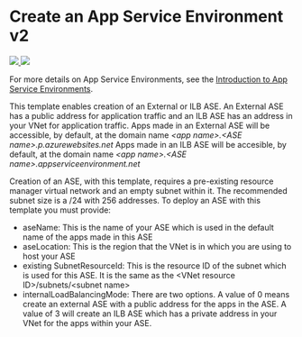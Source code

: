 # Create an App Service Environment v2

<a href="https://portal.azure.com/#create/Microsoft.Template/uri/https%3A%2F%2Fraw.githubusercontent.com%2Fazure%2Fazure-quickstart-templates%2Fmaster%2F201-web-app-asev2-create%2Fazuredeploy.json" target="_blank">
    <img src="http://azuredeploy.net/deploybutton.png"/>
</a>
<a href="http://armviz.io/#/?load=https%3A%2F%2Fraw.githubusercontent.com%2FAzure%2Fazure-quickstart-templates%2Fmaster%2F201-web-app-asev2-create%2Fazuredeploy.json" target="_blank">
    <img src="http://armviz.io/visualizebutton.png"/>
</a>

For more details on App Service Environments, see the [Introduction to App Service Environments](https://docs.microsoft.com/en-us/azure/app-service/app-service-environment/intro).

This template enables creation of an External or ILB ASE. An External ASE has a public address for application traffic and an ILB ASE has an address in your VNet for application traffic. Apps made in an External ASE will be accessible, by default, at the domain name *&lt;app name&gt;.&lt;ASE name&gt;.p.azurewebsites.net*   Apps made in an ILB ASE will be accesible, by default, at the domain name *&lt;app name&gt;.&lt;ASE name&gt;.appserviceenvironment.net* 

Creation of an ASE, with this template, requires a pre-existing resource manager virtual network and an empty subnet within it. The recommended subnet size is a /24 with 256 addresses. To deploy an ASE with this template you must provide:

- aseName:  This is the name of your ASE which is used in the default name of the apps made in this ASE
- aseLocation: This is the region that the VNet is in which you are using to host your ASE
- existing SubnetResourceId: This is the resource ID of the subnet which is used for this ASE. It is the same as the &lt;VNet resource ID&gt;/subnets/&lt;subnet name&gt;
- internalLoadBalancingMode: There are two options. A value of 0 means create an external ASE with a public address for the apps in the ASE. A value of 3 will create an ILB ASE which has a private address in your VNet for the apps within your ASE.
